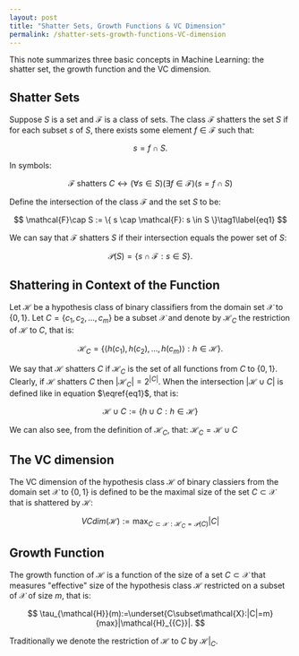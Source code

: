 ```yaml
---
layout: post
title: "Shatter Sets, Growth Functions & VC Dimension"
permalink: /shatter-sets-growth-functions-VC-dimension
---
```


<script type="text/javascript" id="MathJax-script" async src="https://cdn.jsdelivr.net/npm/mathjax@3/es5/tex-mml-chtml.js"></script>
<script>
  MathJax = {
    tex: {
      inlineMath: [['$', '$']]
    }
  };
</script>

This note summarizes three basic concepts in Machine Learning: the shatter set, the growth function and the VC dimension.

## Shatter Sets
Suppose $S$ is a set and $\mathcal{F}$ is a class of sets. The class $\mathcal{F}$ shatters the set $S$ if for each subset $s$ of $S$, there exists some element $f\in\mathcal{F}$ such that:

$$
s=f\cap S.
$$

In symbols:

$$
\mathcal{F}\text{ shatters }C\leftrightarrow (\forall s\in S)(\exists f\in\mathcal{F})(s=f\cap S)
$$


Define the intersection of the class $\mathcal{F}$ and the set $S$ to be:

$$
\mathcal{F}\cap S := \{ s \cap \mathcal{F}: s \in S \}\tag1\label{eq1}
$$

We can say that $\mathcal{F}$ shatters $S$ if their intersection equals the power set of $S$:

$$
\mathcal{P}(S) = \{ s \cap \mathcal{F}: s \in S \}.
$$


## Shattering in Context of the Function
Let $\mathcal{H}$ be a hypothesis class of binary classifiers from the domain set $\mathcal{X}$ to $\{0, 1\}$. Let $C=\lbrace c_{1}, c_{2},..., c_{m}\rbrace$ be a subset
$\mathcal{X}$ and denote by $\mathcal{H}_{C}$ the restriction of $\mathcal{H}$ to $C$, that is:

$$\mathcal{H}_{C} = \lbrace \langle h( c_{1} ), h( c_{2} ),..., h( c_{m} ) \rangle : h \in \mathcal{H} \rbrace .$$

We say that $\mathcal{H}$ shatters $C$ if $\mathcal{H}_{C}$ is the set of all functions from $C$ to $\lbrace 0, 1\rbrace$. Clearly, if $\mathcal{H}$ shatters $C$ then $\left|\mathcal{H}_{C}\right|=2^{\left|C\right|}$. When the intersection $|\mathcal{H}\cup C|$ is defined like in equation $\eqref{eq1}$, that is:

$$
\mathcal{H}\cup C := \lbrace h\cup C: h\in\mathcal{H}\rbrace
$$

We can also see, from the definition of $\mathcal{H}_{C}$, that: $\mathcal{H}_{C} = \mathcal{H}\cup C$

## The VC dimension
The VC dimension of the hypothesis class $\mathcal{H}$ of binary classiers from the domain set $\mathcal{X}$ to $\{0, 1\}$ is defined to be the maximal size of the set $C\subset\mathcal{X}$ that is shattered by $\mathcal{H}$:

$$
VCdim(\mathcal{H}) := \max_{C\subset\mathcal{X}:\mathcal{H}_{C}=\mathcal{P}(C)} |C|
$$

## Growth Function

The growth function of $\mathcal{H}$ is a function of the size of a set $C\subset\mathcal{X}$ that measures "effective" size of the hypothesis class $\mathcal{H}$ restricted on a subset of $\mathcal{X}$ of size $m$, that is:


$$
\tau_{\mathcal{H}}(m):=\underset{C\subset\mathcal{X}:|C|=m}{max}|\mathcal{H}_{{C}}|.
$$



Traditionally we denote the restriction of $\mathcal{H}$ to $C$ by $\mathcal{H}|_{C}$.
